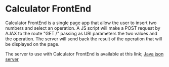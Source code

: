 # Calculator FrontEnd

Calculator FrontEnd is a single page app that allow the user to insert two numbers and select an operation.
A JS script will make a POST request by AJAX to the route "GET /" passing as URI parameters the two values and the operation.
The server will send back the result of the operation that will be displayed on the page.

The server to use with Calculator FrontEnd is available at this link;
[Java json server](https://github.com/micmor-m/json)
